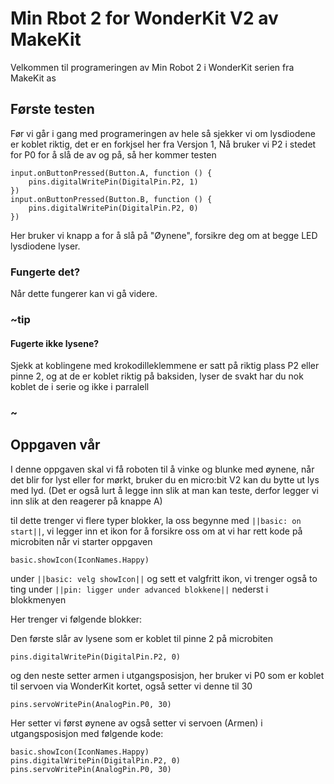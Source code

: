 # Min Rbot 2 for WonderKit V2 av MakeKit

Velkommen til programeringen av Min Robot 2 i WonderKit serien fra MakeKit as

## Første testen

Før vi går i gang med programeringen av hele så sjekker vi om lysdiodene er koblet riktig, det er en forkjsel her fra Versjon 1, Nå bruker vi P2 i stedet for P0 for å slå de av og på, så her kommer testen

```blocks
input.onButtonPressed(Button.A, function () {
    pins.digitalWritePin(DigitalPin.P2, 1)
})
input.onButtonPressed(Button.B, function () {
    pins.digitalWritePin(DigitalPin.P2, 0)
})
```
Her bruker vi knapp a for å slå på "Øynene", forsikre deg om at begge LED lysdiodene lyser.

### Fungerte det?

Når dette fungerer kan vi gå videre.
### ~tip

#### Fugerte ikke lysene?
Sjekk at koblingene med krokodilleklemmene er satt på riktig plass P2 eller pinne 2, og at de er koblet riktig på baksiden, lyser de svakt har du nok koblet de i serie og ikke i parralell

### ~

## Oppgaven vår

I denne oppgaven skal vi få roboten til å vinke og blunke med øynene, når det blir for lyst eller for mørkt, bruker du en micro:bit V2 kan du bytte ut lys med lyd.
(Det er også lurt å legge inn slik at man kan teste, derfor legger vi inn slik at den reagerer på knappe A)

til dette trenger vi flere typer blokker, la oss begynne med ``||basic: on start||``, vi legger inn et ikon for å forsikre oss om at vi har rett kode på microbiten når vi starter oppgaven
```block
basic.showIcon(IconNames.Happy)
```

under ``||basic: velg showIcon||`` og sett et valgfritt ikon, vi trenger også to ting under ``||pin: ligger under advanced blokkene||`` nederst i blokkmenyen

Her trenger vi følgende blokker:

Den første slår av lysene som er koblet til pinne 2 på microbiten

```block
pins.digitalWritePin(DigitalPin.P2, 0)
```
og den neste setter armen i utgangsposisjon, her bruker vi P0 som er koblet til servoen via WonderKit kortet, også setter vi denne til 30
```block
pins.servoWritePin(AnalogPin.P0, 30)
```


Her setter vi først øynene av også setter vi servoen (Armen) i utgangsposisjon med følgende kode:

```blocks
basic.showIcon(IconNames.Happy)
pins.digitalWritePin(DigitalPin.P2, 0)
pins.servoWritePin(AnalogPin.P0, 30)
```






